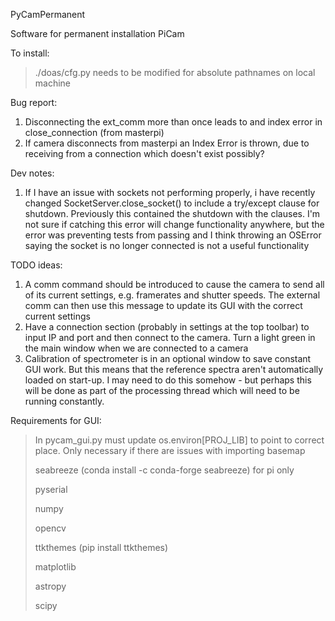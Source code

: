 PyCamPermanent

Software for permanent installation PiCam

To install:
> ./doas/cfg.py needs to be modified for absolute pathnames on local machine

Bug report:
1. Disconnecting the ext_comm more than once leads to and index error in close_connection (from masterpi)
2. If camera disconnects from masterpi an Index Error is thrown, due to receiving from a connection which doesn't exist possibly?

Dev notes:
1. If I have an issue with sockets not performing properly, i have recently changed SocketServer.close_socket() to include a 
try/except clause for shutdown. Previously this contained the shutdown with the clauses. I'm not sure if catching this error
will change functionality anywhere, but the error was preventing tests from passing and I think throwing an OSError saying the
socket is no longer connected is not a useful functionality

TODO ideas:
1. A comm command should be introduced to cause the camera to send all of its current settings, e.g. framerates and shutter speeds.
The external comm can then use this message to update its GUI with the correct current settings
2. Have a connection section (probably in settings at the top toolbar) to input IP and port and then connect to the camera. 
Turn a light green in the main window when we are connected to a camera
3. Calibration of spectrometer is in an optional window to save constant GUI work. But this means that the reference
spectra aren't automatically loaded on start-up. I may need to do this somehow - but perhaps this will be done as part
of the processing thread which will need to be running constantly.


Requirements for GUI:
> In pycam_gui.py must update os.environ[PROJ_LIB] to point to correct place. Only necessary if there are issues with importing basemap
>
> seabreeze (conda install -c conda-forge seabreeze) for pi only
>
> pyserial
>
> numpy
>
> opencv
>
> ttkthemes (pip install ttkthemes)
>
> matplotlib 
>
> astropy
>
> scipy